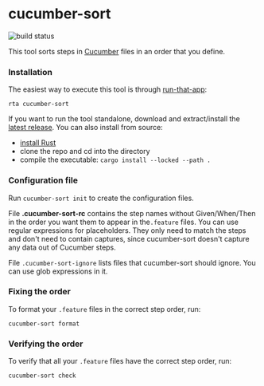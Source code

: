 # cucumber-sort

![build status](https://github.com/kevgo/cucumber-sort/actions/workflows/ci.yml/badge.svg)

This tool sorts steps in [Cucumber](https://cucumber.io) files in an order that
you define.

### Installation

The easiest way to execute this tool is through
[run-that-app](https://github.com/kevgo/run-that-app):

```
rta cucumber-sort
```

If you want to run the tool standalone, download and extract/install the
[latest release](https://github.com/kevgo/cucumber-sort/releases/latest). You
can also install from source:

- [install Rust](https://rustup.rs)
- clone the repo and cd into the directory
- compile the executable: `cargo install --locked --path .`

### Configuration file

Run `cucumber-sort init` to create the configuration files.

File **.cucumber-sort-rc** contains the step names without Given/When/Then in
the order you want them to appear in the`.feature` files. You can use regular
expressions for placeholders. They only need to match the steps and don't need
to contain captures, since cucumber-sort doesn't capture any data out of
Cucumber steps.

File `.cucumber-sort-ignore` lists files that cucumber-sort should ignore. You
can use glob expressions in it.

### Fixing the order

To format your `.feature` files in the correct step order, run:

```
cucumber-sort format
```

### Verifying the order

To verify that all your `.feature` files have the correct step order, run:

```
cucumber-sort check
```
